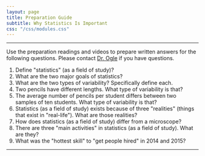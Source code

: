 ```yaml
---
layout: page
title: Preparation Guide
subtitle: Why Statistics Is Important
css: "/css/modules.css"
---
```


----

<div class="alert alert-warning">
Use the preparation readings and videos to prepare written answers for the following questions. Please contact <a href="mailto:dogle@northland.edu">Dr. Ogle</a> if you have questions.
</div>

1. Define "statistics" (as a field of study)?
1. What are the two major goals of statistics?
1. What are the two types of variability? Specifically define each.
1. Two pencils have different lengths. What type of variability is that?
1. The average number of pencils per student differs between two samples of ten students. What type of variability is that?
1. Statistics (as a field of study) exists because of three "realities" (things that exist in "real-life"). What are those realities?
1. How does statistics (as a field of study) differ from a microscope?
1. There are three "main activities" in statistics (as a field of study). What are they?
1. What was the "hottest skill" to "get people hired" in 2014 and 2015?

----
